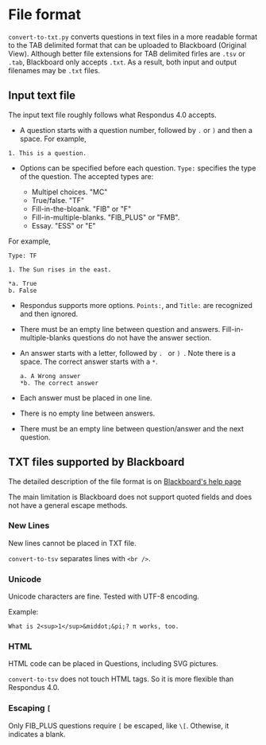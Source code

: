 # File format

`convert-to-txt.py` converts questions in text files in a more readable format
to the TAB delimited format that can be uploaded to Blackboard (Original View).
Although better file extensions for TAB delimited firles are `.tsv` or `.tab`,
Blackboard only accepts `.txt`. As a result, both input and output filenames
may be `.txt` files.

## Input text file

The input text file roughly follows what Respondus 4.0 accepts.

* A question starts with a question number, followed by `.` or `)` and then a
  space. For example, 

```
1. This is a question.
```

* Options can be specified before each question. `Type:` specifies the type of
  the question. The accepted types are:

    * Multipel choices. "MC"
    * True/false. "TF"
    * Fill-in-the-bloank. "FIB" or "F"
    * Fill-in-multiple-blanks. "FIB\_PLUS" or "FMB".
    * Essay. "ESS" or "E"

For example, 

```
Type: TF

1. The Sun rises in the east. 

*a. True
b. False
```

* Respondus supports more options. `Points:`, and `Title:` are recognized and
  then ignored. 

* There must be an empty line between question and answers.
  Fill-in-multiple-blanks questions do not have the answer section.

* An answer starts with a letter, followed by `. ` or `) `. Note there is a
  space. The correct answer starts with a `*`. 

  ```
  a. A Wrong answer
  *b. The correct answer
  ```
* Each answer must be placed in one line. 

* There is no empty line between answers. 

* There must be an empty line between question/answer and the next question.

## TXT files supported by Blackboard 

The detailed description of the file format is on 
[Blackboard's help page](https://help.blackboard.com/Learn/Instructor/Tests_Pools_Surveys/Reuse_Questions/Upload_Questions)

The main limitation is Blackboard does not support quoted fields and 
does not have a general escape methods.  

### New Lines
New lines cannot be placed in TXT file. 

`convert-to-tsv` separates lines with `<br />`. 

### Unicode

Unicode characters are fine. Tested with UTF-8 encoding. 

Example:

```
What is 2<sup>1</sup>&middot;&pi;? π works, too.
```

### HTML 

HTML code can be placed in Questions, including SVG pictures. 

`convert-to-tsv` does not touch HTML tags. So it is more flexible than
Respondus 4.0.

### Escaping `[`

Only FIB\_PLUS questions require `[` be escaped, like `\[`. Othewise, 
it indicates a blank. 

